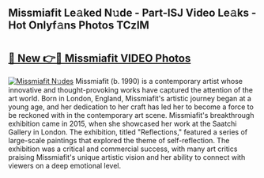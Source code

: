 ## Missmiafit Le𝚊ked N𝚞de - Part-lSJ Video Le𝚊ks - Hot Onlyf𝚊ns Photos TCzlM

# <h2><a href="http://ab63021.deff.icu/?id=Missmiafit">🔗 New 👉🔴 Missmiafit VIDEO Photos</a></h2>

[![Missmiafit N𝚞des](https://i.imgur.com/rIISA9y.gif)](http://ab63021.deff.icu/?id=Missmiafit)
Missmiafit (b. 1990) is a contemporary artist whose innovative and thought-provoking works have captured the attention of the art world. Born in London, England, Missmiafit's artistic journey began at a young age, and her dedication to her craft has led her to become a force to be reckoned with in the contemporary art scene. Missmiafit's breakthrough exhibition came in 2015, when she showcased her work at the Saatchi Gallery in London. The exhibition, titled "Reflections," featured a series of large-scale paintings that explored the theme of self-reflection. The exhibition was a critical and commercial success, with many art critics praising Missmiafit's unique artistic vision and her ability to connect with viewers on a deep emotional level.
